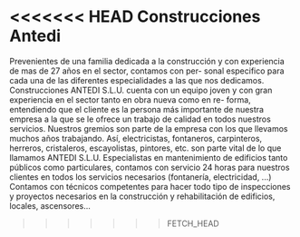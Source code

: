 <<<<<<< HEAD
Construcciones Antedi
========================

Prevenientes de una familia dedicada a la construcción y con experiencia de mas de 27 años en el sector, contamos con per- sonal especifico para cada una de las diferentes especialidades a las que nos dedicamos.
Construcciones ANTEDI S.L.U. cuenta con un equipo joven y con gran experiencia en el sector tanto en obra nueva como en re- forma, entendiendo que el cliente es la persona más importante de nuestra empresa a la que se le ofrece un trabajo de calidad en todos nuestros servicios.
Nuestros gremios son parte de la empresa con los que llevamos muchos años trabajando. Así, electricistas, fontaneros, carpinteros, herreros, cristaleros, escayolistas, pintores, etc. son parte vital de lo que llamamos ANTEDI S.L.U.
Especialistas en mantenimiento de edificios tanto públicos como particulares, contamos con servicio 24 horas para nuestros clientes en todos los servicios necesarios (fontanería, electricidad, ...)
Contamos con técnicos competentes para hacer todo tipo de inspecciones y proyectos necesarios en la construcción y rehabilitación de edificios, locales, ascensores...

>>>>>>> FETCH_HEAD
